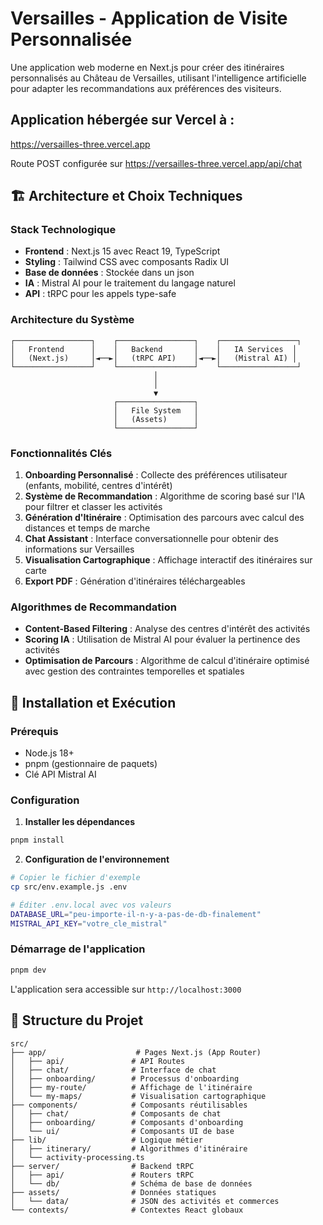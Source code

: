 # Versailles - Application de Visite Personnalisée

Une application web moderne en Next.js pour créer des itinéraires personnalisés au Château de Versailles, utilisant l'intelligence artificielle pour adapter les recommandations aux préférences des visiteurs.

## Application hébergée sur Vercel à :
https://versailles-three.vercel.app

Route POST configurée sur https://versailles-three.vercel.app/api/chat


## 🏗️ Architecture et Choix Techniques

### Stack Technologique

- **Frontend** : Next.js 15 avec React 19, TypeScript
- **Styling** : Tailwind CSS avec composants Radix UI
- **Base de données** : Stockée dans un json
- **IA** : Mistral AI pour le traitement du langage naturel
- **API** : tRPC pour les appels type-safe

### Architecture du Système

```
┌─────────────────┐    ┌─────────────────┐    ┌─────────────────┐
│   Frontend      │    │   Backend       │    │   IA Services  │
│   (Next.js)     │◄──►│   (tRPC API)    │◄──►│   (Mistral AI) │
└─────────────────┘    └─────────────────┘    └─────────────────┘
                                │
                                │
                                ▼
                       ┌─────────────────┐
                       │   File System   │
                       │   (Assets)      │
                       └─────────────────┘
```

### Fonctionnalités Clés

1. **Onboarding Personnalisé** : Collecte des préférences utilisateur (enfants, mobilité, centres d'intérêt)
2. **Système de Recommandation** : Algorithme de scoring basé sur l'IA pour filtrer et classer les activités
3. **Génération d'Itinéraire** : Optimisation des parcours avec calcul des distances et temps de marche
4. **Chat Assistant** : Interface conversationnelle pour obtenir des informations sur Versailles
5. **Visualisation Cartographique** : Affichage interactif des itinéraires sur carte
6. **Export PDF** : Génération d'itinéraires téléchargeables

### Algorithmes de Recommandation

- **Content-Based Filtering** : Analyse des centres d'intérêt des activités
- **Scoring IA** : Utilisation de Mistral AI pour évaluer la pertinence des activités
- **Optimisation de Parcours** : Algorithme de calcul d'itinéraire optimisé avec gestion des contraintes temporelles et spatiales

## 🚀 Installation et Exécution

### Prérequis

- Node.js 18+ 
- pnpm (gestionnaire de paquets)
- Clé API Mistral AI

### Configuration


1. **Installer les dépendances**
```bash
pnpm install
```

2. **Configuration de l'environnement**
```bash
# Copier le fichier d'exemple
cp src/env.example.js .env

# Éditer .env.local avec vos valeurs
DATABASE_URL="peu-importe-il-n-y-a-pas-de-db-finalement"
MISTRAL_API_KEY="votre_cle_mistral"
```


### Démarrage de l'application

```bash
pnpm dev
```

L'application sera accessible sur `http://localhost:3000`


## 📁 Structure du Projet

```
src/
├── app/                    # Pages Next.js (App Router)
│   ├── api/               # API Routes
│   ├── chat/              # Interface de chat
│   ├── onboarding/        # Processus d'onboarding
│   ├── my-route/          # Affichage de l'itinéraire
│   └── my-maps/           # Visualisation cartographique
├── components/            # Composants réutilisables
│   ├── chat/              # Composants de chat
│   ├── onboarding/        # Composants d'onboarding
│   └── ui/                # Composants UI de base
├── lib/                   # Logique métier
│   ├── itinerary/         # Algorithmes d'itinéraire
│   └── activity-processing.ts
├── server/                # Backend tRPC
│   ├── api/               # Routers tRPC
│   └── db/                # Schéma de base de données
├── assets/                # Données statiques
│   └── data/              # JSON des activités et commerces
└── contexts/              # Contextes React globaux
```
